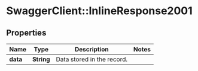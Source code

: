 # SwaggerClient::InlineResponse2001

## Properties
Name | Type | Description | Notes
------------ | ------------- | ------------- | -------------
**data** | **String** | Data stored in the record. | 

